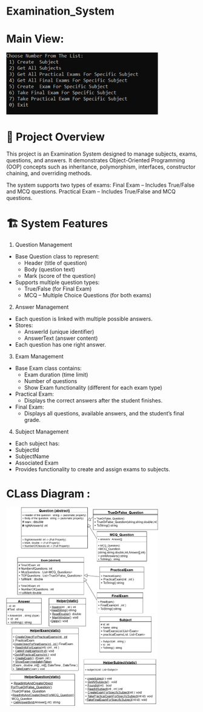 # Examination_System
# Main View:

<img src="ExaminationSystemMain.png" alt="Examination System Diagram" width="400"/>

# 📘 Project Overview

This project is an Examination System designed to manage subjects, exams, questions, and answers. It demonstrates Object-Oriented Programming (OOP) concepts such as inheritance, polymorphism, interfaces, constructor chaining, and overriding methods.

The system supports two types of exams:
Final Exam – Includes True/False and MCQ questions.
Practical Exam – Includes True/False and MCQ questions.

# 🏗️ System Features

1. Question Management
  * Base Question class to represent:
    * Header (title of question)
    * Body (question text)
    * Mark (score of the question)
  * Supports multiple question types:
    * True/False (for Final Exam)  
    * MCQ – Multiple Choice Questions (for both exams)
2. Answer Management
  * Each question is linked with multiple possible answers.
  * Stores:
    * AnswerId (unique identifier)
    * AnswerText (answer content)
  * Each question has one right answer.
3. Exam Management
  * Base Exam class contains:
     * Exam duration (time limit)
     * Number of questions
     * Show Exam functionality (different for each exam type)
  * Practical Exam:
    * Displays the correct answers after the student finishes.
  * Final Exam:
    * Displays all questions, available answers, and the student’s final grade.
4. Subject Management
  * Each subject has:
   * SubjectId
   * SubjectName
   * Associated Exam
  * Provides functionality to create and assign exams to subjects.

# CLass Diagram :

<img src="ClassDiagram.drawio.png" alt="Examination System Diagram" width="400"/>
